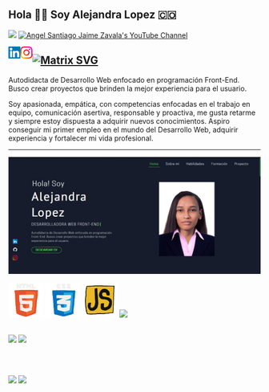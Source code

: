 ## Hola 👋🏻 Soy Alejandra Lopez 🇨🇴
<img src="https://media1.giphy.com/media/uhkgRdrMSnqDBofJru/giphy.gif?cid=ecf05e472nyu3s9cx6xckr6munwumfxdql905s8qthg94d94&rid=giphy.gif&ct=g" width="100"> <a href="https://www.youtube.com/channel/UCNFndCKB8oU9EZuL5IhWZSA"><img src="https://www.vectorlogo.zone/logos/youtube/youtube-icon.svg" alt="Angel Santiago Jaime Zavala's YouTube Channel" height="30" width="30">
  </a>
  
  <a href="https://www.linkedin.com/in/alejandra-lopez-126407245/">
    <img align="left" alt="Hargun | Linkedin" width="24px" src="https://github.com/hargun79/hargun79/blob/master/Assets/Linkedin.svg" />
  </a>
   <a href="https://www.instagram.com/alejandra_lopez1707/">
    <img align="left" alt="Hargun | Instagram" width="24px" src="https://github.com/hargun79/hargun79/blob/master/Assets/Instagram.svg" />
    
[![Matrix SVG](https://raw.githubusercontent.com/rodrigograca31/rodrigograca31/master/matrix.svg)](https://www.youtube.com/watch?v=SDkAGkd4NLc)
---
 
Autodidacta de Desarrollo Web enfocado en programación Front-End. Busco crear proyectos que brinden la mejor experiencia para el usuario.  
  
Soy apasionada, empática, con competencias enfocadas en el trabajo en equipo, comunicación asertiva, responsable y proactiva, me gusta retarme y siempre estoy dispuesta a adquirir nuevos conocimientos. Aspiro conseguir mi primer empleo en el mundo del Desarrollo Web, adquirir experiencia y fortalecer mi vida profesional.

---

![cover](https://github.com/Alejandra-Lopez17/Alejandra/blob/Alejandra-Lopez17/1669434720481.jpeg)

<p align="">
<img src="https://raw.githubusercontent.com/Zenfection/Image/master/2021/06/08-15-55-13-06-00-18-00-html5.gif" width="70">

<img src="https://raw.githubusercontent.com/Zenfection/Image/master/2021/06/08-15-57-53-68747470733a2f2f6d65646961302e67697068792e636f6d2f6d656469612f667345615a6c644e43384131504a336d77702f736f757263652e676966.gif" width="70">

<img src="https://raw.githubusercontent.com/Zenfection/Image/master/2021/06/08-15-58-36-68747470733a2f2f6d65646961332e67697068792e636f6d2f6d656469612f6c6e377a32655772696951416c6c6656636e2f736f757263652e676966.gif" width="70">

<img src="http://www.canalgif.net/Gifs-animados/Informatica/Java/Imagen-animada-Java-02.gif" width="70">
<br><br/>
<p align="">
<img src="https://media2.giphy.com/media/KAq5w47R9rmTuvWOWa/giphy.gif?cid=ecf05e478jay0edoxkoa95l642jfmv161i51ju1ttled8vfa&rid=giphy.gif&ct=g" width="70">
<img src="https://upload.wikimedia.org/wikipedia/commons/3/38/Jupyter_logo.svg" width="70">

<br><br/>
<p align="">
<img src="https://media4.giphy.com/media/SS8CV2rQdlYNLtBCiF/giphy.gif?cid=ecf05e47aw1mbf9djq45eh7pxuylyiqx0okj0vznzrkvmhfd&rid=giphy.gif&ct=g" width="70">

<img src="https://media3.giphy.com/media/UWt0rhp21JgLwoeFQP/giphy.gif?cid=ecf05e47vc1sasff4c1cj087sgpdknoops21h4rpn31y7mt7&rid=giphy.gif&ct=g" width="70">


